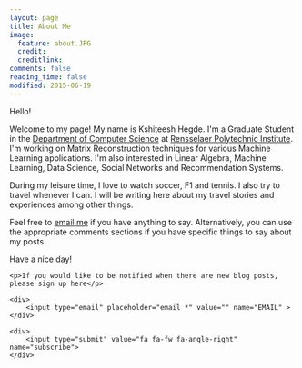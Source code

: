 ```yaml
---
layout: page
title: About Me
image:
  feature: about.JPG
  credit: 
  creditlink: 
comments: false
reading_time: false
modified: 2015-06-19
---
```


Hello!  

Welcome to my page! My name is Kshiteesh Hegde. I'm a Graduate Student in the [Department of Computer Science](https://cs.rpi.edu/) at [Rensselaer Polytechnic Institute](https://www.rpi.edu/). I'm working on Matrix Reconstruction techniques for various Machine Learning applications. I'm also interested in Linear Algebra, Machine Learning, Data Science, Social Networks and Recommendation Systems.   

During my leisure time, I love to watch soccer, F1 and tennis. I also try to travel whenever I can. I will be writing here about my travel stories and experiences among other things.   

Feel free to [email me](mailto:kshiteesh@hegde.me) if you have anything to say. Alternatively, you can use the appropriate comments sections if you have specific things to say about my posts.   

Have a nice day!  

<form
    id="subscribe-form"
    action="http://hegde.us10.list-manage.com/subscribe/post-json?u=def4dd9781daa1f9d44dc7676&amp;id=d57ca91cf1"
    method="get">

    <p>If you would like to be notified when there are new blog posts, please sign up here</p>

    <div>
        <input type="email" placeholder="email *" value="" name="EMAIL" >
    </div>

    <div>
        <input type="submit" value="fa fa-fw fa-angle-right" name="subscribe">
    </div>

</form>


<script src="http://code.jquery.com/jquery-1.11.3.min.js"></script>

<script type="text/javascript">
    $(document).ready(function(){
        ajaxMailChimpForm($("#subscribe-form"), $("#subscribe-result"));
        // Turn the given MailChimp form into an ajax version of it.
        // If resultElement is given, the subscribe result is set as html to
        // that element.
        function ajaxMailChimpForm($form, $resultElement){
            // Hijack the submission. We'll submit the form manually.
            $form.submit(function(e) {
                e.preventDefault();
                if (!isValidEmail($form)) {
                    var error =  "A valid email address must be provided.";
                    $resultElement.html(error);
                    $resultElement.css("color", "red");
                } else {
                    $resultElement.css("color", "black");
                    $resultElement.html("Subscribing...");
                    submitSubscribeForm($form, $resultElement);
                }
            });
        }
        // Validate the email address in the form
        function isValidEmail($form) {
            // If email is empty, show error message.
            // contains just one @
            var email = $form.find("input[type='email']").val();
            if (!email || !email.length) {
                return false;
            } else if (email.indexOf("@") == -1) {
                return false;
            }
            return true;
        }
        // Submit the form with an ajax/jsonp request.
        // Based on http://stackoverflow.com/a/15120409/215821
        function submitSubscribeForm($form, $resultElement) {
            $.ajax({
                type: "GET",
                url: $form.attr("action"),
                data: $form.serialize(),
                cache: false,
                dataType: "jsonp",
                jsonp: "c", // trigger MailChimp to return a JSONP response
                contentType: "application/json; charset=utf-8",
                error: function(error){
                    // According to jquery docs, this is never called for cross-domain JSONP requests
                },
                success: function(data){
                    if (data.result != "success") {
                        var message = data.msg || "Sorry. Unable to subscribe. Please try again later.";
                        $resultElement.css("color", "red");
                        if (data.msg && data.msg.indexOf("already subscribed") >= 0) {
                            message = "You're already subscribed. Thank you.";
                            $resultElement.css("color", "black");
                        }
                        $resultElement.html(message);
                    } else {
                        $resultElement.css("color", "black");
                        $resultElement.html("Thank you!<br>You must confirm the subscription in your inbox.");
                    }
                }
            });
        }
    });
</script>
